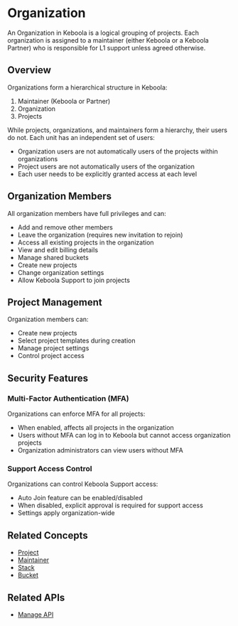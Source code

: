 # Organization

An Organization in Keboola is a logical grouping of projects. Each organization is assigned to a maintainer (either Keboola or a Keboola Partner) who is responsible for L1 support unless agreed otherwise.

## Overview

Organizations form a hierarchical structure in Keboola:
1. Maintainer (Keboola or Partner)
2. Organization
3. Projects

While projects, organizations, and maintainers form a hierarchy, their users do not. Each unit has an independent set of users:
- Organization users are not automatically users of the projects within organizations
- Project users are not automatically users of the organization
- Each user needs to be explicitly granted access at each level

## Organization Members

All organization members have full privileges and can:
- Add and remove other members
- Leave the organization (requires new invitation to rejoin)
- Access all existing projects in the organization
- View and edit billing details
- Manage shared buckets
- Create new projects
- Change organization settings
- Allow Keboola Support to join projects

## Project Management

Organization members can:
- Create new projects
- Select project templates during creation
- Manage project settings
- Control project access

## Security Features

### Multi-Factor Authentication (MFA)

Organizations can enforce MFA for all projects:
- When enabled, affects all projects in the organization
- Users without MFA can log in to Keboola but cannot access organization projects
- Organization administrators can view users without MFA

### Support Access Control

Organizations can control Keboola Support access:
- Auto Join feature can be enabled/disabled
- When disabled, explicit approval is required for support access
- Settings apply organization-wide

## Related Concepts
- [Project](./project.md)
- [Maintainer](./maintainer.md)
- [Stack](./stack.md)
- [Bucket](./bucket.md)

## Related APIs
- [Manage API](../apis/manage-api.md)

